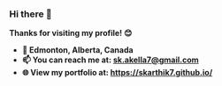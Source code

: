 
### Hi there 👋
<b>
Thanks for visiting my profile! 😊

- 📍 Edmonton, Alberta, Canada
- 📫 You can reach me at: sk.akella7@gmail.com
- 🌐 View my portfolio at: https://skarthik7.github.io/
</b>
<!--
**skarthik7/skarthik7** is a ✨ _special_ ✨ repository because its `README.md` (this file) appears on your GitHub profile.

Here are some ideas to get you started:

- 🔭 I’m currently working on ...
- 🌱 I’m currently learning ...
- 👯 I’m looking to collaborate on ...
- 🤔 I’m looking for help with ...
- 💬 Ask me about ...

- 😄 Pronouns: ...
- ⚡ Fun fact: ...
-->


  
